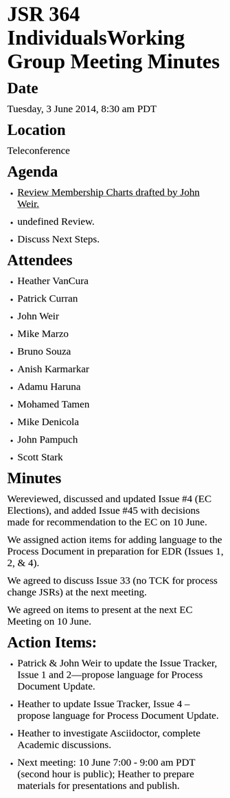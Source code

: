 <font color="#000000"><font face="Times-Roman, serif"><font size="7">**JSR 364 IndividualsWorking Group Meeting Minutes**</font></font></font>

<font color="#000000"><font face="Times-Roman, serif"><font size="6" style="font-size: 27pt">**Date**</font></font></font>

<font color="#000000"><font face="Times-Roman, serif"><font size="5">Tuesday, 3 June 2014, 8:30 am PDT</font></font></font>

<font color="#000000"><font face="Times-Roman, serif"><font size="6" style="font-size: 27pt">**Location**</font></font></font>

<font color="#000000"><font face="Times-Roman, serif"><font size="5">Teleconference</font></font></font>

<font color="#000000"><font face="Times-Roman, serif"><font size="6" style="font-size: 27pt">**Agenda**</font></font></font>

*   [<font color="#000000"><font face="Times-Roman, serif"><font size="5"><span style="font-weight: normal">Review Membership Charts drafted by John Weir.</span></font></font></font>](https://java.net/projects/jcpnext4/pages/WorkingDocuments)

*   <font color="#000000"><font face="Times-Roman, serif"><font size="5"><span style="font-weight: normal">undefined Review.</span></font></font></font>

*   <font color="#000000"><font face="Times-Roman, serif"><font size="5">Discuss Next Steps.</font></font></font>

<font color="#000000"><font face="Times-Roman, serif"><font size="6" style="font-size: 27pt">**Attendees**</font></font></font>

*   <font color="#000000"><font face="Times-Roman, serif"><font size="5">Heather VanCura</font></font></font>

*   <font color="#000000"><font face="Times-Roman, serif"><font size="5">Patrick Curran</font></font></font>

*   <font color="#000000"><font face="Times-Roman, serif"><font size="5">John Weir</font></font></font>

*   <font color="#000000"><font face="Times-Roman, serif"><font size="5">Mike Marzo</font></font></font>

*   <font color="#000000"><font face="Times-Roman, serif"><font size="5">Bruno Souza</font></font></font>

*   <font color="#000000"><font face="Times-Roman, serif"><font size="5">Anish Karmarkar</font></font></font>

*   <font color="#000000"><font face="Times-Roman, serif"><font size="5">Adamu Haruna</font></font></font>

*   <font color="#000000"><font face="Times-Roman, serif"><font size="5">Mohamed Tamen</font></font></font>

*   <font color="#000000"><font face="Times-Roman, serif"><font size="5">Mike Denicola</font></font></font>

*   <font color="#000000"><font face="Times-Roman, serif"><font size="5">John Pampuch</font></font></font>

*   <font color="#000000"><font face="Times-Roman, serif"><font size="5">Scott Stark</font></font></font>

<font color="#000000"><font face="Times-Roman, serif"><font size="6" style="font-size: 27pt">**Minutes**</font></font></font>

<font color="#000000"><font face="TimesNewRomanPSMT, serif"><font size="5">We</font></font></font><font color="#000000"><font face="TimesNewRomanPSMT, serif"><font size="5">reviewed, discussed and updated Issue #4 (EC Elections), and added Issue #45 with decisions made for recommendation to the EC on 10 June.</font></font></font>

<font color="#000000"><font face="TimesNewRomanPSMT, serif"><font size="5">We assigned action items for adding language to the Process Document in preparation for EDR (Issues 1, 2, & 4).</font></font></font>

<font color="#000000"><font face="TimesNewRomanPSMT, serif"><font size="5">We agreed to discuss Issue 33 (no TCK for process change JSRs) at the next meeting.</font></font></font>

<font color="#000000"><font face="TimesNewRomanPSMT, serif"><font size="5">We agreed on items to present at the next EC Meeting on 10 June.</font></font></font>

<font color="#000000"><font face="Times-Roman, serif"><font size="6" style="font-size: 27pt">**Action Items:**</font></font></font>

*   <font color="#000000"><font face="Times-Roman, serif"><font size="5">Patrick & John Weir to update the Issue Tracker, Issue 1 and 2—propose language for Process Document Update.</font></font></font>

*   <font color="#000000"><font face="Times-Roman, serif"><font size="5">Heather to update Issue Tracker, Issue 4 – propose language for Process Document Update.</font></font></font>

*   <font color="#000000"><font face="Times-Roman, serif"><font size="5">Heather to investigate Asciidoctor, complete Academic discussions.</font></font></font>

*   <font color="#000000"><font face="Times-Roman, serif"><font size="5">Next meeting: 10 June 7:00 - 9:00 am PDT (second hour is public); Heather to prepare materials for presentations and publish.</font></font></font>